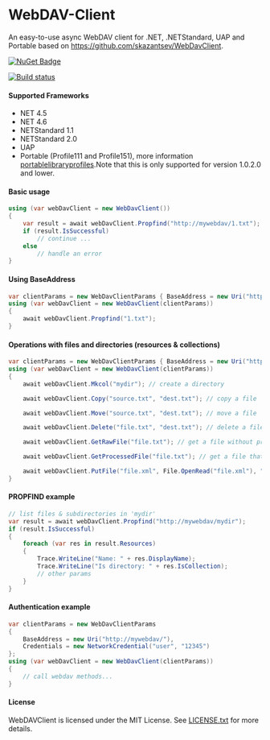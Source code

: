 # WebDAV-Client
An easy-to-use async WebDAV client for .NET, .NETStandard, UAP and Portable based on https://github.com/skazantsev/WebDavClient.

[![NuGet Badge](https://buildstats.info/nuget/WebDAV-Client)](https://www.nuget.org/packages/WebDAV-Client)

[![Build status](https://ci.appveyor.com/api/projects/status/0cnrtg214gonta1g?svg=true)](https://ci.appveyor.com/project/StefH/webdav-client)

#### Supported Frameworks
- NET 4.5
- NET 4.6
- NETStandard 1.1
- NETStandard 2.0
- UAP
- Portable (Profile111 and Profile151), more information [portablelibraryprofiles](https://portablelibraryprofiles.stephencleary.com/).Note that this is only supported for version 1.0.2.0 and lower.

#### Basic usage
``` csharp
using (var webDavClient = new WebDavClient())
{
    var result = await webDavClient.Propfind("http://mywebdav/1.txt");
    if (result.IsSuccessful)
        // continue ...
    else
        // handle an error
}
```

#### Using BaseAddress
``` csharp
var clientParams = new WebDavClientParams { BaseAddress = new Uri("http://mywebdav/") };
using (var webDavClient = new WebDavClient(clientParams))
{
    await webDavClient.Propfind("1.txt");
}
```

#### Operations with files and directories (resources & collections)
``` csharp
var clientParams = new WebDavClientParams { BaseAddress = new Uri("http://mywebdav/") };
using (var webDavClient = new WebDavClient(clientParams))
{
    await webDavClient.Mkcol("mydir"); // create a directory

    await webDavClient.Copy("source.txt", "dest.txt"); // copy a file

    await webDavClient.Move("source.txt", "dest.txt"); // move a file

    await webDavClient.Delete("file.txt", "dest.txt"); // delete a file

    await webDavClient.GetRawFile("file.txt"); // get a file without processing from the server

    await webDavClient.GetProcessedFile("file.txt"); // get a file that can be processed by the server

    await webDavClient.PutFile("file.xml", File.OpenRead("file.xml"), "text/xml"); // upload a resource
}
```

#### PROPFIND example
``` csharp
// list files & subdirectories in 'mydir'
var result = await webDavClient.Propfind("http://mywebdav/mydir");
if (result.IsSuccessful)
{
    foreach (var res in result.Resources)
    {
        Trace.WriteLine("Name: " + res.DisplayName);
        Trace.WriteLine("Is directory: " + res.IsCollection);
        // other params
    }
}
```

#### Authentication example
``` csharp
var clientParams = new WebDavClientParams
{
    BaseAddress = new Uri("http://mywebdav/"),
    Credentials = new NetworkCredential("user", "12345")
};
using (var webDavClient = new WebDavClient(clientParams))
{
    // call webdav methods...
}
```

#### License
WebDAVClient is licensed under the MIT License. See [LICENSE.txt](https://github.com/stefh/WebDAV-Client/blob/master/LICENSE.txt) for more details.